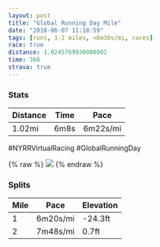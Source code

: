 ```yaml
---
layout: post
title: "Global Running Day Mile"
date: "2018-06-07 11:18:59"
tags: [runs, 1-2 miles, <6m30s/mi, races]
race: true
distance: 1.0245769930000002
time: 368
strava: true
---
```


### Stats

| Distance | Time | Pace |
|----------|------|------|
|1.02mi|6m8s|6m22s/mi|

#NYRRVirtualRacing #GlobalRunningDay

{% raw %}
<img src='https://maps.googleapis.com/maps/api/staticmap?maptype=roadmap&path=enc:}pmwFz|sbMaIg@gE}SEy_@yC}FwBmLh@}]&key=AIzaSyC1MId7bFpkLXNAaYhBSTb8jLyiSqzbDtM&size=800x800&markers=color:yellow|label:S|40.70687,-73.99902&markers=color:green|label:F|40.71067,-73.98185'>
{% endraw %}

### Splits

| Mile | Pace | Elevation |
|------|------|-----------|
|1|6m20s/mi|-24.3ft|
|2|7m48s/mi|0.7ft|
